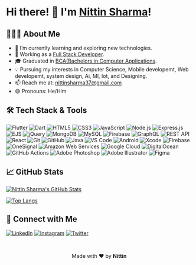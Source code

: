 <!-- Your GitHub Profile Title -->
# Hi there! 👋 I'm [Nittin Sharma]()!

<!-- Your GitHub Profile Description -->
## 👨🏻‍💻 About Me

- 🌱 I’m currently learning and exploring new technologies.
- 💼 Working as a [Full Stack Developer](https://cha-chi.in/).
- 🎓 Graduated in [BCA(Bachelors in Computer Applications](https://www.jammuuniversity.ac.in/).
- 💡 Pursuing my interests in Computer Science, Mobile developemt, Web developemt, system design, Ai, Ml, Iot, and Designing.
- 📫 Reach me at: [nittinsharma37@gmail.com](mailto:nittinsharma37@gmail.com)
- 😄 Pronouns: He/Him

<!-- Badges -->
## 🛠 Tech Stack & Tools

<!-- Replace icons and links with the technologies you use -->
![Flutter](https://img.shields.io/badge/-Flutter-02569B?style=flat&logo=flutter&logoColor=white)
![Dart](https://img.shields.io/badge/-Dart-0175C2?style=flat&logo=dart&logoColor=white)
![HTML5](https://img.shields.io/badge/-HTML5-E34F26?style=flat&logo=html5&logoColor=white)
![CSS3](https://img.shields.io/badge/-CSS3-1572B6?style=flat&logo=css3)
![JavaScript](https://img.shields.io/badge/-JavaScript-F7DF1E?style=flat&logo=javascript&logoColor=black)
![Node.js](https://img.shields.io/badge/-Node.js-339933?style=flat&logo=node.js&logoColor=white)
![Express.js](https://img.shields.io/badge/-Express.js-000000?style=flat&logo=express&logoColor=white)
![EJS](https://img.shields.io/badge/-EJS-000000?style=flat&logo=ejs&logoColor=white)
![jQuery](https://img.shields.io/badge/-jQuery-0769AD?style=flat&logo=jquery&logoColor=white)
![MongoDB](https://img.shields.io/badge/-MongoDB-47A248?style=flat&logo=mongodb&logoColor=white)
![MySQL](https://img.shields.io/badge/-MySQL-4479A1?style=flat&logo=mysql&logoColor=white)
![Firebase](https://img.shields.io/badge/-Firebase-FFCA28?style=flat&logo=firebase&logoColor=black)
![GraphQL](https://img.shields.io/badge/-GraphQL-E10098?style=flat&logo=graphql&logoColor=white)
![REST API](https://img.shields.io/badge/-REST%20API-ff0000?style=flat&logo=api)
![React](https://img.shields.io/badge/-React-61DAFB?style=flat&logo=react&logoColor=black)
![Git](https://img.shields.io/badge/-Git-F05032?style=flat&logo=git&logoColor=white)
![GitHub](https://img.shields.io/badge/-GitHub-181717?style=flat&logo=github&logoColor=white)
![Java](https://img.shields.io/badge/-Java-007396?style=flat&logo=java&logoColor=white)
![VS Code](https://img.shields.io/badge/-VS%20Code-007ACC?style=flat&logo=visual-studio-code&logoColor=white)
![Android](https://img.shields.io/badge/-Android-3DDC84?style=flat&logo=android&logoColor=white)
![Xcode](https://img.shields.io/badge/-Xcode-147EFB?style=flat&logo=xcode&logoColor=white)
![Firebase](https://img.shields.io/badge/-Firebase-FFCA28?style=flat&logo=firebase&logoColor=black)
![OneSignal](https://img.shields.io/badge/-OneSignal-0088CC?style=flat&logo=onesignal&logoColor=white)
![Amazon Web Services](https://img.shields.io/badge/Amazon%20Web%20Services-%23FF9900?style=flat&logo=amazon-aws&logoColor=white)
![Google Cloud](https://img.shields.io/badge/Google%20Cloud-%234285F4?style=flat&logo=google-cloud&logoColor=white)
![DigitalOcean](https://img.shields.io/badge/-DigitalOcean-0080FF?style=flat&logo=digitalocean&logoColor=white)
![GitHub Actions](https://img.shields.io/badge/GitHub%20Actions-%232671E5?style=flat&logo=github%20actions&logoColor=white)
![Adobe Photoshop](https://img.shields.io/badge/Adobe%20Photoshop-31A8FF?style=flat&logo=adobe-photoshop&logoColor=white)
![Adobe Illustrator](https://img.shields.io/badge/Adobe%20Illustrator-FF9A00?style=flat&logo=adobe-illustrator&logoColor=white)
![Figma](https://img.shields.io/badge/Figma-F24E1E?style=flat&logo=figma&logoColor=white)





<!-- GitHub Stats -->
## 📈 GitHub Stats
[![Nittin Sharma's GitHub Stats](https://github-readme-stats.vercel.app/api?username=nittinsharma37&show_icons=true&hide_title=true&count_private=true&theme=radical)](https://github.com/nittinsharma37)


[![Top Langs](https://github-readme-stats.vercel.app/api/top-langs/?username=nittinsharma37&layout=compact&theme=radical)](https://github.com/nittinsharma37)


<!-- Connect with Me -->
## 🤝 Connect with Me

<!-- Replace the URLs with your social media profiles or personal website -->
[![LinkedIn](https://img.shields.io/badge/-LinkedIn-0077B5?style=flat&logo=linkedin&logoColor=white)](https://www.linkedin.com/in/nittindeveloper/)
[![Instagram](https://img.shields.io/badge/-Instagram-E4405F?style=flat&logo=instagram&logoColor=white)](https://www.instagram.com/nittindeveloper/)
[![Twitter](https://img.shields.io/badge/-Twitter-1DA1F2?style=flat&logo=twitter&logoColor=white)](https://twitter.com/nittinsharma37)

<!-- Footer -->
<!-- Replace "Your Name" with your name -->
<br>
<p align="center">Made with ❤️ by <strong>Nittin</strong></p>
